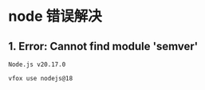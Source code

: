 # node 错误解决

## 1. Error: Cannot find module 'semver'

```text
Node.js v20.17.0

```

```shell
vfox use nodejs@18
```